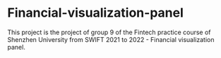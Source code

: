 # Financial-visualization-panel
This project is the project of group 9 of the Fintech practice course of Shenzhen University from SWIFT 2021 to 2022 - Financial visualization panel.
